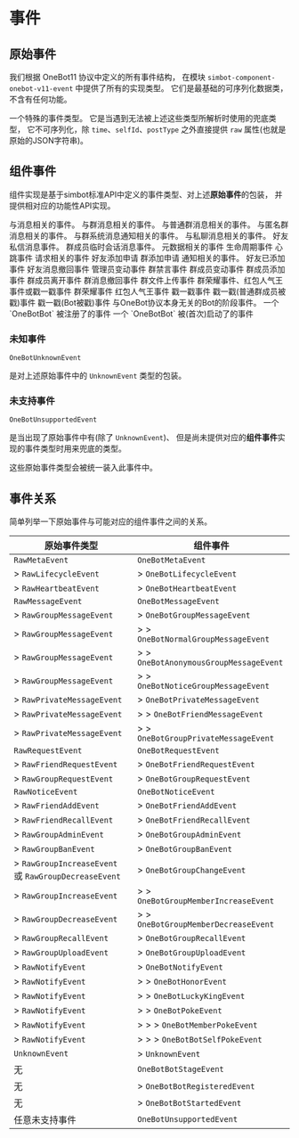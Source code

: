 # 事件

<include from="snippets.md" element-id="to-main-doc" />

## 原始事件

我们根据 OneBot11 协议中定义的所有事件结构，
在模块 `simbot-component-onebot-v11-event` 中提供了所有的实现类型。
它们是最基础的可序列化数据类，不含有任何功能。

<deflist>
<def id="RawMetaEvent" title="元事件 RawMetaEvent">
<deflist>
<def id="RawHeartbeatEvent" title="RawHeartbeatEvent"></def>
<def id="RawLifecycleEvent" title="RawLifecycleEvent"></def>
</deflist>
</def>
<def id="RawMessageEvent" title="消息事件 RawMessageEvent">
<deflist>
<def id="RawGroupMessageEvent" title="RawGroupMessageEvent"></def>
<def id="RawPrivateMessageEvent" title="RawPrivateMessageEvent"></def>
</deflist>
</def>
<def id="RawRequestEvent" title="请求事件 RawRequestEvent">
<deflist>
<def id="RawFriendRequestEvent" title="RawFriendRequestEvent"></def>
<def id="RawGroupRequestEvent" title="RawGroupRequestEvent"></def>
</deflist>
</def>
<def id="RawNoticeEvent" title="通知事件 RawNoticeEvent">
<deflist>
<def id="RawFriendAddEvent" title="RawFriendAddEvent"></def>
<def id="RawFriendRecallEvent" title="RawFriendRecallEvent"></def>
<def id="RawGroupAdminEvent" title="RawGroupAdminEvent"></def>
<def id="RawGroupBanEvent" title="RawGroupBanEvent"></def>
<def id="RawGroupDecreaseEvent" title="RawGroupDecreaseEvent"></def>
<def id="RawGroupIncreaseEvent" title="RawGroupIncreaseEvent"></def>
<def id="RawGroupRecallEvent" title="RawGroupRecallEvent"></def>
<def id="RawGroupUploadEvent" title="RawGroupUploadEvent"></def>
<def id="RawNotifyEvent" title="RawNotifyEvent"></def>
</deflist>
</def>
<def id="UnknownEvent" title="未知事件 UnknownEvent">

一个特殊的事件类型。
它是当遇到无法被上述这些类型所解析时使用的兜底类型，
它不可序列化，除 `time`、`selfId`、`postType`
之外直接提供 `raw` 属性(也就是原始的JSON字符串)。

</def>
</deflist>

## 组件事件

组件实现是基于simbot标准API中定义的事件类型、对上述**原始事件**的包装，
并提供相对应的功能性API实现。

<deflist>
<def id="OneBotMessageEvent" title="OneBotMessageEvent">
与消息相关的事件。

<deflist>
<def id="OneBotGroupMessageEvent" title="OneBotGroupMessageEvent">
与群消息相关的事件。

<deflist>
<def id="OneBotNormalGroupMessageEvent" title="OneBotNormalGroupMessageEvent">
与普通群消息相关的事件。
</def>
<def id="OneBotAnonymousGroupMessageEvent" title="OneBotAnonymousGroupMessageEvent">
与匿名群消息相关的事件。
</def>
<def id="OneBotNoticeGroupMessageEvent" title="OneBotNoticeGroupMessageEvent">
与群系统消息通知相关的事件。
</def>
</deflist>

</def>
<def id="OneBotPrivateMessageEvent" title="OneBotPrivateMessageEvent">
与私聊消息相关的事件。

<deflist>
<def id="OneBotFriendMessageEvent" title="OneBotFriendMessageEvent">
好友私信消息事件。
</def>
<def id="OneBotGroupPrivateMessageEvent" title="OneBotGroupPrivateMessageEvent">
群成员临时会话消息事件。
</def>
</deflist>

</def>
</deflist>

</def>
<def id="OneBotMetaEvent" title="OneBotMetaEvent">
元数据相关的事件
<deflist>
<def id="OneBotLifecycleEvent" title="OneBotLifecycleEvent">
生命周期事件
</def>
<def id="OneBotHeartbeatEvent" title="OneBotHeartbeatEvent">
心跳事件
</def>
</deflist>
</def>
<def id="OneBotRequestEvent" title="OneBotRequestEvent">
请求相关的事件
<deflist>
<def id="OneBotFriendRequestEvent" title="OneBotFriendRequestEvent">
好友添加申请
</def>
<def id="OneBotGroupRequestEvent" title="OneBotGroupRequestEvent">
群添加申请
</def>
</deflist>
</def>
<def id="OneBotNoticeEvent" title="OneBotNoticeEvent">
通知相关的事件。
<deflist>
<def id="OneBotFriendAddEvent" title="OneBotFriendAddEvent">好友已添加事件</def>
<def id="OneBotFriendRecallEvent" title="OneBotFriendRecallEvent">好友消息撤回事件</def>
<def id="OneBotGroupAdminEvent" title="OneBotGroupAdminEvent">管理员变动事件</def>
<def id="OneBotGroupBanEvent" title="OneBotGroupBanEvent">群禁言事件</def>
<def id="OneBotGroupChangeEvent" title="OneBotGroupChangeEvent">群成员变动事件</def>
<def id="OneBotGroupMemberIncreaseEvent" title="OneBotGroupMemberIncreaseEvent">群成员添加事件</def>
<def id="OneBotGroupMemberDecreaseEvent" title="OneBotGroupMemberDecreaseEvent">群成员离开事件</def>
<def id="OneBotGroupRecallEvent" title="OneBotGroupRecallEvent">群消息撤回事件</def>
<def id="OneBotGroupUploadEvent" title="OneBotGroupUploadEvent">群文件上传事件</def>
<def id="OneBotNotifyEvent" title="OneBotNotifyEvent">群荣耀事件、红包人气王事件或戳一戳事件</def>
<def id="OneBotHonorEvent" title="OneBotHonorEvent">群荣耀事件</def>
<def id="OneBotLuckyKingEvent" title="OneBotLuckyKingEvent">红包人气王事件</def>
<def id="OneBotPokeEvent" title="OneBotPokeEvent">戳一戳事件</def>
<def id="OneBotMemberPokeEvent" title="OneBotMemberPokeEvent">戳一戳(普通群成员被戳)事件</def>
<def id="OneBotBotSelfPokeEvent" title="OneBotBotSelfPokeEvent">戳一戳(Bot被戳)事件</def>
</deflist>
</def>

<def id="OneBotBotStageEvent" title="OneBotBotStageEvent">
与OneBot协议本身无关的Bot的阶段事件。
<deflist>
<def id="OneBotBotRegisteredEvent" title="OneBotBotRegisteredEvent">
一个 `OneBotBot` 被注册了的事件
</def>
<def id="OneBotBotStartedEvent" title="OneBotBotStartedEvent">
一个 `OneBotBot` 被(首次)启动了的事件
</def>
</deflist>
</def>
</deflist>

### 未知事件

`OneBotUnknownEvent`

是对上述原始事件中的 `UnknownEvent` 类型的包装。

### 未支持事件

`OneBotUnsupportedEvent`

是当出现了原始事件中有(除了 `UnknownEvent`)、
但是尚未提供对应的**组件事件**实现的事件类型时用来兜底的类型。

这些原始事件类型会被统一装入此事件中。

## 事件关系

简单列举一下原始事件与可能对应的组件事件之间的关系。

| 原始事件类型                                              | 组件事件                                   |
|-----------------------------------------------------|----------------------------------------|
| `RawMetaEvent`                                      | `OneBotMetaEvent`                      |
| > `RawLifecycleEvent`                               | > `OneBotLifecycleEvent`               |
| > `RawHeartbeatEvent`                               | > `OneBotHeartbeatEvent`               |
| `RawMessageEvent`                                   | `OneBotMessageEvent`                   |
| > `RawGroupMessageEvent`                            | > `OneBotGroupMessageEvent`            |
| > `RawGroupMessageEvent`                            | > > `OneBotNormalGroupMessageEvent`    |
| > `RawGroupMessageEvent`                            | > > `OneBotAnonymousGroupMessageEvent` |
| > `RawGroupMessageEvent`                            | > > `OneBotNoticeGroupMessageEvent`    |
| > `RawPrivateMessageEvent`                          | > `OneBotPrivateMessageEvent`          |
| > `RawPrivateMessageEvent`                          | > > `OneBotFriendMessageEvent`         |
| > `RawPrivateMessageEvent`                          | > > `OneBotGroupPrivateMessageEvent`   |
| `RawRequestEvent`                                   | `OneBotRequestEvent`                   |
| > `RawFriendRequestEvent`                           | > `OneBotFriendRequestEvent`           |
| > `RawGroupRequestEvent`                            | > `OneBotGroupRequestEvent`            |
| `RawNoticeEvent`                                    | `OneBotNoticeEvent`                    |
| > `RawFriendAddEvent`                               | > `OneBotFriendAddEvent`               |
| > `RawFriendRecallEvent`                            | > `OneBotFriendRecallEvent`            |
| > `RawGroupAdminEvent`                              | > `OneBotGroupAdminEvent`              |
| > `RawGroupBanEvent`                                | > `OneBotGroupBanEvent`                |
| > `RawGroupIncreaseEvent` 或 `RawGroupDecreaseEvent` | > `OneBotGroupChangeEvent`             |
| > `RawGroupIncreaseEvent`                           | > > `OneBotGroupMemberIncreaseEvent`   |
| > `RawGroupDecreaseEvent`                           | > > `OneBotGroupMemberDecreaseEvent`   |
| > `RawGroupRecallEvent`                             | > `OneBotGroupRecallEvent`             |
| > `RawGroupUploadEvent`                             | > `OneBotGroupUploadEvent`             |
| > `RawNotifyEvent`                                  | > `OneBotNotifyEvent`                  |
| > `RawNotifyEvent`                                  | > > `OneBotHonorEvent`                 |
| > `RawNotifyEvent`                                  | > > `OneBotLuckyKingEvent`             |
| > `RawNotifyEvent`                                  | > > `OneBotPokeEvent`                  |
| > `RawNotifyEvent`                                  | > > > `OneBotMemberPokeEvent`          |
| > `RawNotifyEvent`                                  | > > > `OneBotBotSelfPokeEvent`         |
| `UnknownEvent`                                      | > `UnknownEvent`                       |
| 无                                                   | `OneBotBotStageEvent`                  |
| 无                                                   | > `OneBotBotRegisteredEvent`           |
| 无                                                   | > `OneBotBotStartedEvent`              |
| 任意未支持事件                                             | `OneBotUnsupportedEvent`               |
